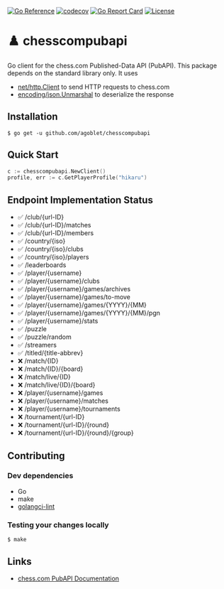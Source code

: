 [![Go Reference](https://pkg.go.dev/badge/github.com/agoblet/chesscompubapi.svg)](https://pkg.go.dev/github.com/agoblet/chesscompubapi)
[![codecov](https://codecov.io/gh/agoblet/chesscompubapi/branch/main/graph/badge.svg?token=U93I8XCM3X)](https://codecov.io/gh/agoblet/chesscompubapi)
[![Go Report Card](https://goreportcard.com/badge/agoblet/chesscompubapi)](https://goreportcard.com/report/agoblet/chesscompubapi) 
[![License](https://img.shields.io/badge/license-MIT-blue.svg)](LICENSE)

# ♟️ chesscompubapi 

Go client for the chess.com Published-Data API (PubAPI).
This package depends on the standard library only.
It uses
- [net/http.Client](https://pkg.go.dev/net/http#Client) to send HTTP requests to chess.com
- [encoding/json.Unmarshal](https://pkg.go.dev/encoding/json#Unmarshal) to deserialize the response

## Installation

```
$ go get -u github.com/agoblet/chesscompubapi
```

## Quick Start

```go
c := chesscompubapi.NewClient()
profile, err := c.GetPlayerProfile("hikaru")
```

## Endpoint Implementation Status

- ✅ /club/{url-ID}
- ✅ /club/{url-ID}/matches
- ✅ /club/{url-ID}/members
- ✅ /country/{iso}
- ✅ /country/{iso}/clubs
- ✅ /country/{iso}/players
- ✅ /leaderboards
- ✅ /player/{username}
- ✅ /player/{username}/clubs
- ✅ /player/{username}/games/archives
- ✅ /player/{username}/games/to-move
- ✅ /player/{username}/games/{YYYY}/{MM}
- ✅ /player/{username}/games/{YYYY}/{MM}/pgn
- ✅ /player/{username}/stats
- ✅ /puzzle
- ✅ /puzzle/random
- ✅ /streamers
- ✅ /titled/{title-abbrev}
- ❌ /match/{ID}
- ❌ /match/{ID}/{board}
- ❌ /match/live/{ID}
- ❌ /match/live/{ID}/{board}
- ❌ /player/{username}/games
- ❌ /player/{username}/matches
- ❌ /player/{username}/tournaments
- ❌ /tournament/{url-ID}
- ❌ /tournament/{url-ID}/{round}
- ❌ /tournament/{url-ID}/{round}/{group}

## Contributing

### Dev dependencies

- Go
- make
- [golangci-lint](https://golangci-lint.run/usage/install/#local-installation)

### Testing your changes locally

```
$ make
```

## Links 

- [chess.com PubAPI Documentation](https://www.chess.com/news/view/published-data-api)
